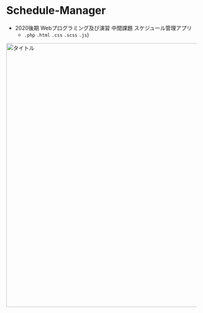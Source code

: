 # Schedule-Manager
- 2020後期 Webプログラミング及び演習 中間課題 スケジュール管理アプリ 
  - `.php` `.html` `.css` `.scss` `.js`)<br />
<img alt="タイトル" width="700" src="https://raw.github.com/wiki/GotoRen/Schedule-Manager/images/title.png" />
